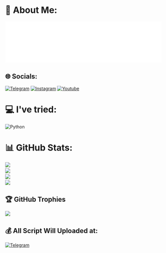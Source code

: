 # 💫 About Me:
![Intro](https://raw.githubusercontent.com/403Code/403Code/main/picture/intro.svg) </br>

## 🌐 Socials:
[![Telegram](https://img.shields.io/badge/Telegram-%231877F2.svg?logo=Telegram&logoColor=white)](https://t.me/xoX23Xox) [![Instagram](https://img.shields.io/badge/Instagram-%23E4405F.svg?logo=Instagram&logoColor=white)](https://instagram.com/xxx) [![Youtube](https://img.shields.io/badge/Youtube-%23FF0000.svg?logo=Youtube&logoColor=white)](https://youtube.com/@xxx) 

# 💻 I've tried:
![Python](https://img.shields.io/badge/python-3670A0?style=for-the-badge&logo=python&logoColor=ffdd54)
# 📊 GitHub Stats:
![](https://github-readme-stats.vercel.app/api?username=xoX23Xox&theme=dark&hide_border=false&include_all_commits=true&count_private=false)<br/>
![](https://github-readme-streak-stats.herokuapp.com/?user=xoX23Xox&theme=dark&hide_border=false)<br/>
![](https://github-readme-stats.vercel.app/api/top-langs/?username=xoX23Xox&theme=dark&hide_border=false&include_all_commits=true&count_private=false&layout=compact)<br/>
![](https://api.visitorbadge.io/api/combined?path=xoX23Xox&label=Profile%20Views%20%5BDaily%20%2F%20Total%5D&labelColor=%23d9e3f0&countColor=%23555555&style=flat-square&labelStyle=upper)
## 🏆 GitHub Trophies
![](https://github-profile-trophy.vercel.app/?username=xoX23Xox&theme=radical&no-frame=false&no-bg=true&margin-w=4)
## 💰 All Script Will Uploaded at:
[![Telegram](https://img.shields.io/badge/Telegeam-%231877F2.svg?logo=Telegram&logoColor=white)](https://t.me/+jT1NsPWrdpM4NGY9)
